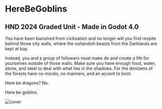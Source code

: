 # HereBeGoblins
## HND 2024 Graded Unit - Made in Godot 4.0

You have been banished from civilisation and no longer will you find respite behind those city walls, where the outlandish beasts from the Darklands are kept at bay.

Instead, you and a group of followers must make do and create a life for yourselves outside of those walls. Make sure you have enough food, water, stone, and steel to deal with what lies in the shadows. For the denizens of the forests have no morals, no manners, and an accent to boot.

Here be dragons? No. 

Here be goblins.

![cover](https://github.com/CorrieJ98/HereBeGoblins/assets/94648401/94671c38-9850-495e-a834-49ed7b7bf9ca)
